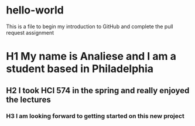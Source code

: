 # hello-world
This is a file to begin my introduction to GitHub and complete the pull request assignment
# H1 My name is Analiese and I am a student based in Philadelphia
## H2 I took HCI 574 in the spring and really enjoyed the lectures
### H3 I am looking forward to getting started on this new project
